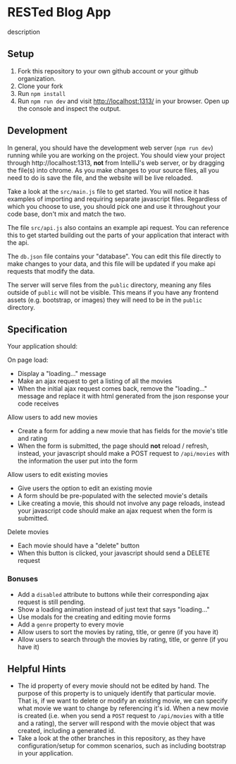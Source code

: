 # RESTed Blog App

description

## Setup

1. Fork this repository to your own github account or your github organization.
1. Clone your fork
1. Run `npm install`
1. Run `npm run dev` and visit
   [http://localhost:1313/](http://localhost:1313/) in your browser. Open up
   the console and inspect the output.

## Development

In general, you should have the development web server (`npm run dev`) running
while you are working on the project. You should view your project through
http://localhost:1313, **not** from IntelliJ's web server, or by dragging the
file(s) into chrome. As you make changes to your source files, all you need to
do is save the file, and the website will be live reloaded.

Take a look at the `src/main.js` file to get started. You will notice it has
examples of importing and requiring separate javascript files. Regardless of
which you choose to use, you should pick one and use it throughout your code
base, don't mix and match the two.

The file `src/api.js` also contains an example api request. You can
reference this to get started building out the parts of your application that
interact with the api.

The `db.json` file contains your "database". You can edit this file directly to
make changes to your data, and this file will be updated if you make api
requests that modify the data.

The server will serve files from the `public` directory, meaning any files
outside of `public` will not be visible. This means if you have any frontend
assets (e.g. bootstrap, or images) they will need to be in the `public`
directory.

## Specification

Your application should:

On page load:

- Display a "loading..." message
- Make an ajax request to get a listing of all the movies
- When the initial ajax request comes back, remove the "loading..." message
  and replace it with html generated from the json response your code
  receives

Allow users to add new movies

- Create a form for adding a new movie that has fields for the movie's title
  and rating
- When the form is submitted, the page should **not** reload / refresh,
  instead, your javascript should make a POST request to `/api/movies` with the
  information the user put into the form

Allow users to edit existing movies

- Give users the option to edit an existing movie
- A form should be pre-populated with the selected movie's details
- Like creating a movie, this should not involve any page reloads, instead
  your javascript code should make an ajax request when the form is
  submitted.

Delete movies

- Each movie should have a "delete" button
- When this button is clicked, your javascript should send a DELETE request

### Bonuses

- Add a `disabled` attribute to buttons while their corresponding ajax request
  is still pending.
- Show a loading animation instead of just text that says "loading..."
- Use modals for the creating and editing movie forms
- Add a `genre` property to every movie
- Allow users to sort the movies by rating, title, or genre (if you have it)
- Allow users to search through the movies by rating, title, or genre (if you
  have it)

## Helpful Hints

- The id property of every movie should not be edited by hand. The purpose of
  this property is to uniquely identify that particular movie. That is, if we
  want to delete or modify an existing movie, we can specify what movie we want
  to change by referencing it's id. When a new movie is created (i.e.  when you
  send a `POST` request to `/api/movies` with a title and a rating), the server
  will respond with the movie object that was created, including a generated id.
- Take a look at the other branches in this repository, as they have
  configuration/setup for common scenarios, such as including bootstrap in your
  application.
